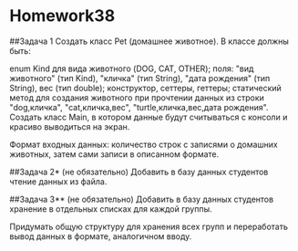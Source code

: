 # Homework38
##Задача 1
Создать класс Pet (домашнее животное). В классе должны быть:

enum Kind для вида животного (DOG, CAT, OTHER);
поля:
"вид животного" (тип Kind),
"кличка" (тип String),
"дата рождения" (тип String),
вес (тип double);
конструктор, сеттеры, геттеры;
статический метод для создания животного при прочтении данных из строки "dog,кличка", "cat,кличка,вес", "turtle,кличка,вес,дата рождения".
Создать класс Main, в котором данные будут считываться с консоли и красиво выводиться на экран.

Формат входных данных: количество строк с записями о домашних животных, затем сами записи в описанном формате.

##Задача 2* (не обязательно)
Добавить в базу данных студентов чтение данных из файла.

##Задача 3** (не обязательно)
Добавить в базу данных студентов хранение в отдельных списках для каждой группы.

Придумать общую структуру для хранения всех групп и переработать вывод данных в формате, аналогичном вводу.

